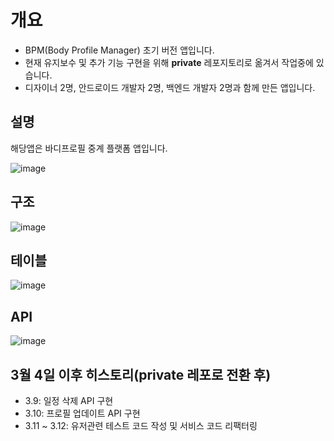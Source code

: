 # 개요

- BPM(Body Profile Manager) 초기 버전 앱입니다.
- 현재 유지보수 및 추가 기능 구현을 위해 **private** 레포지토리로 옮겨서 작업중에 있습니다.
- 디자이너 2명, 안드로이드 개발자 2명, 백엔드 개발자 2명과 함께 만든 앱입니다.

## 설명

해당앱은 바디프로필 중계 플랫폼 앱입니다. 

![image](https://user-images.githubusercontent.com/30401054/224503521-10213b66-ff5d-4eb2-8a51-e54670ae43b5.png)

## 구조

![image](https://user-images.githubusercontent.com/30401054/224503699-172e805c-a3fe-4830-9c0d-8f778437da88.png)


## 테이블

![image](https://user-images.githubusercontent.com/30401054/224503148-01c8212f-451f-43d4-b11e-89b219024c42.png)

## API

![image](https://user-images.githubusercontent.com/30401054/224503201-aeab5327-a6ad-475a-8959-8aece139c9dd.png)

## 3월 4일 이후 히스토리(private 레포로 전환 후)

- 3.9: 일정 삭제 API 구현
- 3.10: 프로필 업데이트 API 구현
- 3.11 ~ 3.12: 유저관련 테스트 코드 작성 및 서비스 코드 리팩터링



